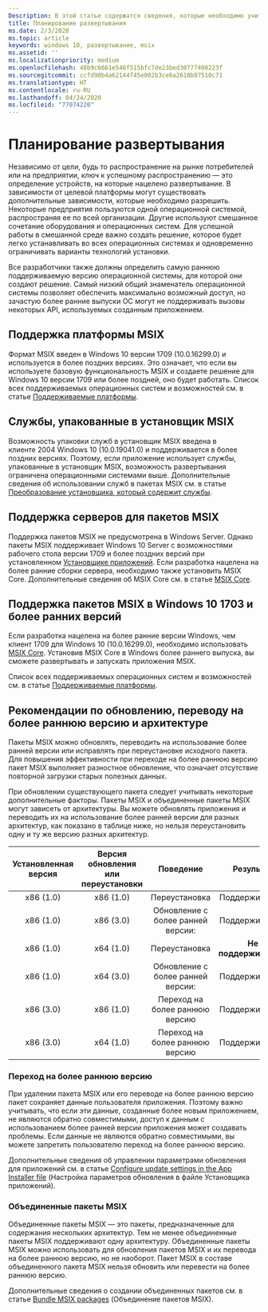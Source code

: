 ```yaml
---
Description: В этой статье содержатся сведения, которые необходимо учитывать при развертывании пакетов MSIX на устройствах с Windows в корпоративной среде.  Эта статья предназначена для ИТ-специалистов предприятий.
title: Планирование развертывания
ms.date: 2/3/2020
ms.topic: article
keywords: windows 10, развертывание, msix
ms.assetid: ''
ms.localizationpriority: medium
ms.openlocfilehash: 48b9c6661e546f515bfc7de23bed30777498223f
ms.sourcegitcommit: ccfd90b4a62144f45e002b3ce6a2618b07510c71
ms.translationtype: HT
ms.contentlocale: ru-RU
ms.lasthandoff: 04/24/2020
ms.locfileid: "77074220"
---
```

# <a name="plan-for-your-deployment"></a>Планирование развертывания

Независимо от цели, будь то распространение на рынке потребителей или на предприятии, ключ к успешному распространению — это определение устройств, на которые нацелено развертывание. В зависимости от целевой платформы могут существовать дополнительные зависимости, которые необходимо разрешить. Некоторые предприятия пользуются одной операционной системой, распространяя ее по всей организации. Другие используют смешанное сочетание оборудования и операционных систем. Для успешной работы в смешанной среде важно создать решение, которое будет легко устанавливать во всех операционных системах и одновременно ограничивать варианты технологий установки. 

Все разработчики также должны определить самую раннюю поддерживаемую версию операционной системы, для которой они создают решение.  Самый низкий общий знаменатель операционной системы позволяет обеспечить максимально возможный доступ, но зачастую более ранние выпуски ОС могут не поддерживать вызовы некоторых API, используемых созданным приложением.

## <a name="msix-platform-support"></a>Поддержка платформы MSIX
Формат MSIX введен в Windows 10 версии 1709 (10.0.16299.0) и используется в более поздних версиях.  Это означает, что если вы используете базовую функциональность MSIX и создаете решение для Windows 10 версии 1709 или более поздней, оно будет работать.  Список всех поддерживаемых операционных систем и возможностей см. в статье [Поддерживаемые платформы](../supported-platforms.md).

## <a name="services-packaged-in-msix"></a>Службы, упакованные в установщик MSIX
Возможность упаковки служб в установщик MSIX введена в клиенте 2004 Windows 10 (10.0.19041.0) и поддерживается в более поздних версиях. Поэтому, если приложение использует службы, упакованные в установщик MSIX, возможность развертывания ограничена операционными системами выше. Дополнительные сведения об использовании служб в пакетах MSIX см. в статье [Преобразование установщика, который содержит службы](https://docs.microsoft.com/windows/msix/packaging-tool/convert-an-installer-with-services).

## <a name="server-support-for-msix-packages"></a>Поддержка серверов для пакетов MSIX
Поддержка пакетов MSIX не предусмотрена в Windows Server.  Однако пакеты MSIX поддерживает Windows 10 Server с возможностями рабочего стола версии 1709 и более поздних версий при установленном [Установщике приложений](https://www.microsoft.com/p/app-installer/9nblggh4nns1).  Если разработка нацелена на более ранние сборки сервера, необходимо также установить MSIX Core.  Дополнительные сведения об MSIX Core см. в статье [MSIX Core](../msix-core/msixcore.md).

## <a name="windows-10-1703-and-earlier-support-for-msix-packages"></a>Поддержка пакетов MSIX в Windows 10 1703 и более ранних версий
Если разработка нацелена на более ранние версии Windows, чем клиент 1709 для Windows 10 (10.0.16299.0), необходимо использовать [MSIX Core](https://docs.microsoft.com/windows/msix/msix-core/msixcore). Установив MSIX Core в Windows более раннего выпуска, вы сможете развертывать и запускать приложения MSIX. 

Список всех поддерживаемых операционных систем и возможностей см. в статье [Поддерживаемые платформы](../supported-platforms.md). 

## <a name="upgrade-downgrade-and-architecture-considerations"></a>Рекомендации по обновлению, переводу на более раннюю версию и архитектуре
Пакеты MSIX можно обновлять, переводить на использование более ранней версии или исправлять при переустановке исходного пакета.  Для повышения эффективности при переходе на более раннюю версию пакет MSIX выполняет разностное обновление, что означает отсутствие повторной загрузки старых полезных данных.

При обновлении существующего пакета следует учитывать некоторые дополнительные факторы.  Пакеты MSIX и объединенные пакеты MSIX могут зависеть от архитектуры.  Вы можете обновлять приложения и переводить их на использование более ранней версии для разных архитектур, как показано в таблице ниже, но нельзя переустановить одну и ту же версию разных архитектур.  

|Установленная версия |  Версия обновления или переустановки  | Поведение |    Результат|
| :---------------: | :-----------------------: | :----------------------:|    :----------------------:|  
| x86 (1.0)   |      x86 (1.0)              | Переустановка | Поддерживается
| x86 (1.0)   |      x86 (3.0)              | Обновление с более ранней версии: | Поддерживается
| x86 (1.0)  |      x64 (1.0)              |  Переустановка |<b>Не поддерживается</b>
| x86 (1.0)  |      x64 (3.0)              |  Обновление с более ранней версии: | Поддерживается
| x86 (3.0)   |      x86 (1.0)              | Переход на более раннюю версию | Поддерживается
| x86 (3.0)  |      x64 (1.0)              |  Переход на более раннюю версию | Поддерживается

### <a name="downgrade"></a>Переход на более раннюю версию
При удалении пакета MSIX или его переводе на более раннюю версию пакет сохраняет данные пользователя приложения.  Поэтому важно учитывать, что если эти данные, созданные более новым приложением, не являются обратно совместимыми, доступ к данным с использованием более ранней версии приложения может создавать проблемы.  Если данные не являются обратно совместимыми, вы можете запретить пользователю переход на более раннюю версию.

Дополнительные сведения об управлении параметрами обновления для приложений см. в статье [Configure update settings in the App Installer file](https://docs.microsoft.com/windows/msix/packaging-tool/convert-an-installer-with-services) (Настройка параметров обновления в файле Установщика приложений).

### <a name="msix-bundles"></a>Объединенные пакеты MSIX
Объединенные пакеты MSIX — это пакеты, предназначенные для содержания нескольких архитектур.  Тем не менее объединенные пакеты MSIX поддерживают одну архитектуру.  Объединенные пакеты MSIX можно использовать для обновления пакетов MSIX и их перевода на более раннюю версию, но не наоборот.  Пакет MSIX в составе объединенного пакета MSIX нельзя обновить или перевести на более раннюю версию. 

Дополнительные сведения о создании объединенных пакетов см. в статье [Bundle MSIX packages](https://docs.microsoft.com/windows/msix/packaging-tool/bundle-msix-packages) (Объединение пакетов MSIX).
